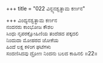 +++
title = "022 ವಿನ್ದ್ಯನಶ್ವತ್ಥಾಮ ಕರ್ಣನ"

+++
ವಿಂದ್ಯನಶ್ವತ್ಥಾಮ ಕರ್ಣನ  
ನಂದನರು ಕಾಂಭೋಜ ಕೌಶಲ  
ಸಿಂಧು ನೃಪರಕ್ಷೋಹಿಣಿಯ ತಂದೆಡದ ಪಕ್ಕದಲಿ  
ನಿಂದುದಾ ಮೋಹರದ ಜೋಕೆಯ  
ಹಿಂದೆ ಲಕ್ಷ ಕಳಿಂಗ ಘಟೆಗಳು   
ಸಂದಣಿಸಿದವು ದ್ರೋಣ ನಿಂದನು ಬಲದ ಕಾಹಿನಲಿ     ॥22॥